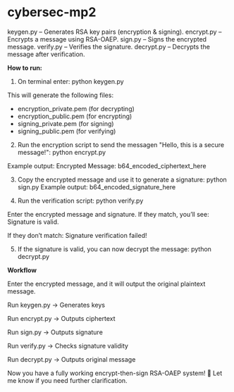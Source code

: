 # cybersec-mp2

keygen.py – Generates RSA key pairs (encryption & signing).
encrypt.py – Encrypts a message using RSA-OAEP.
sign.py – Signs the encrypted message.
verify.py – Verifies the signature.
decrypt.py – Decrypts the message after verification.

**How to run:**
1. On terminal enter:
python keygen.py

This will generate the following files:
 - encryption_private.pem (for decrypting)
 - encryption_public.pem (for encrypting)
 - signing_private.pem (for signing)
 - signing_public.pem (for verifying)

2. Run the encryption script to send the messagen "Hello, this is a secure message!":
python encrypt.py

Example output: Encrypted Message: b64_encoded_ciphertext_here

3. Copy the encrypted message and use it to generate a signature:
python sign.py
Example output: b64_encoded_signature_here

4. Run the verification script:
python verify.py

Enter the encrypted message and signature. If they match, you’ll see:
Signature is valid.

If they don’t match:
Signature verification failed!

5. If the signature is valid, you can now decrypt the message:
python decrypt.py

**Workflow**

Enter the encrypted message, and it will output the original plaintext message.

Run keygen.py → Generates keys

Run encrypt.py → Outputs ciphertext

Run sign.py → Outputs signature

Run verify.py → Checks signature validity

Run decrypt.py → Outputs original message

Now you have a fully working encrypt-then-sign RSA-OAEP system! 🚀 Let me know if you need further clarification.